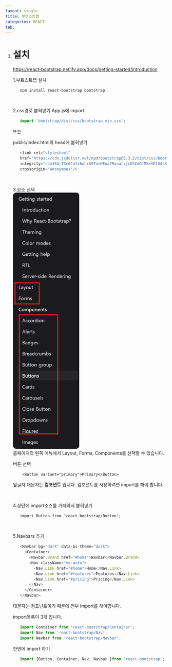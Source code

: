 ```yaml
---
layout: single
title: 부트스트랩
categories: REACT
tab: 
---
```


1. # 설치
   <a href="https://react-bootstrap.netlify.app/docs/getting-started/introduction">https://react-bootstrap.netlify.app/docs/getting-started/introduction</a>   

   1.부트스트랩 설치
   ```
      npm install react-bootstrap bootstrap
   ```   

   <br>

   2.css경로 붙혀넣기
   App.js에 import   
   ```javascript
      import 'bootstrap/dist/css/bootstrap.min.css';
   ```   
   
   또는   

   public/index.html의 head에 붙혀넣기
   ```javascript
      <link rel="stylesheet"
      href="https://cdn.jsdelivr.net/npm/bootstrap@5.3.2/dist/css/bootstrap.min.css"
      integrity="sha384-T3c6CoIi6uLrA9TneNEoa7RxnatzjcDSCmG1MXxSR1GAsXEV/Dwwykc2MPK8M2HN"
      crossorigin="anonymous"/>
   ```   

   <br>

   3.요소 선택   
   <img style="border: 3px solid black;border-radius:9px;width:200px;" src="../../imgs/react/bootstrap_1.png">   
   홈페이지의 왼쪽 메뉴에서 Layout, Forms, Components를 선택할 수 있습니다.   

   버튼 선택   
   ```
       <Button variant="primary">Primary</Button>
   ```   
   앞글자 대문자는 __컴포넌트__ 입니다. 컴포넌트를 사용하려면 import를 해야 합니다.   

   <br>

   4.상단에 import소스를 가져와서 붙혀넣기   
   ```   
      import Button from 'react-bootstrap/Button';
   ```

   <br>

   5.Navbars 추가   
   ```javascript
      <Navbar bg="dark" data-bs-theme="dark">
        <Container>
          <Navbar.Brand href="#home">Navbar</Navbar.Brand>
          <Nav className="me-auto">
            <Nav.Link href="#home">Home</Nav.Link>
            <Nav.Link href="#features">Features</Nav.Link>
            <Nav.Link href="#pricing">Pricing</Nav.Link>
          </Nav>
        </Container>
      </Navbar>
   ```   
   대문자는 컴포넌트이기 때문에 전부 import를 해야합니다.   

   import목록이 3개 입니다.   
   ```javascript
      import Container from 'react-bootstrap/Container';
      import Nav from 'react-bootstrap/Nav';
      import Navbar from 'react-bootstrap/Navbar';
   ```   

   한번에 import 하기   
   ```javascript
      import {Button, Container, Nav, Navbar }from 'react-bootstrap';
   ```   
   